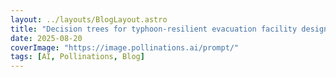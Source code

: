 ```yaml
---
layout: ../layouts/BlogLayout.astro
title: "Decision trees for typhoon-resilient evacuation facility design"
date: 2025-08-20
coverImage: "https://image.pollinations.ai/prompt/"
tags: [AI, Pollinations, Blog]
---
```

<!DOCTYPE html> <html lang="en"> <head> <meta charset="UTF-8" /> <meta name="viewport" content="width=device-width, initial-scale=1.0" /> <link rel="apple-touch-icon" sizes="180x180" href="apple-touch-icon.png" /> <link rel="icon" type="image/png" sizes="32x32" href="favicon-32x32.png" /> <link rel="icon" type="image/png" sizes="16x16" href="favicon-16x16.png" /> <meta property="og:image" content="https://bettergpt.chat/social.png" /> <meta name="twitter:image" content="https://bettergpt.chat/social.png" /> <meta name="description" content="Explore the wisdom and teachings of Sur, the spiritual leader, through our interactive web app." /> <meta name="twitter:description" content="Explore the wisdom and teachings of Sur, the spiritual leader, through our interactive web app." /> <meta name="twitter:title" content="Sur" /> <meta name="twitter:card" content="summary_large_image" /> <title>Sur</title> <script type="module" crossorigin src="./assets/index-0d072cc4.js"></script> <link rel="stylesheet" href="./assets/index-a2635ee9.css"> </head> <body> <div id="root"></div> <div id="modal-root"></div> </body> </html>
